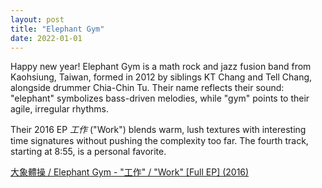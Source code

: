 ```yaml
---
layout: post
title: "Elephant Gym"
date: 2022-01-01
---
```


Happy new year! Elephant Gym is a math rock and jazz fusion band from Kaohsiung, Taiwan, formed in 2012 by siblings KT Chang and Tell Chang, alongside drummer Chia-Chin Tu. Their name reflects their sound: "elephant" symbolizes bass-driven melodies, while "gym" points to their agile, irregular rhythms.

Their 2016 EP *工作* ("Work") blends warm, lush textures with interesting time signatures without pushing the complexity too far. The fourth track, starting at 8:55, is a personal favorite.

[大象體操 / Elephant Gym - "工作" / "Work" [Full EP] (2016)](https://youtu.be/f_7PhNr1mco)
